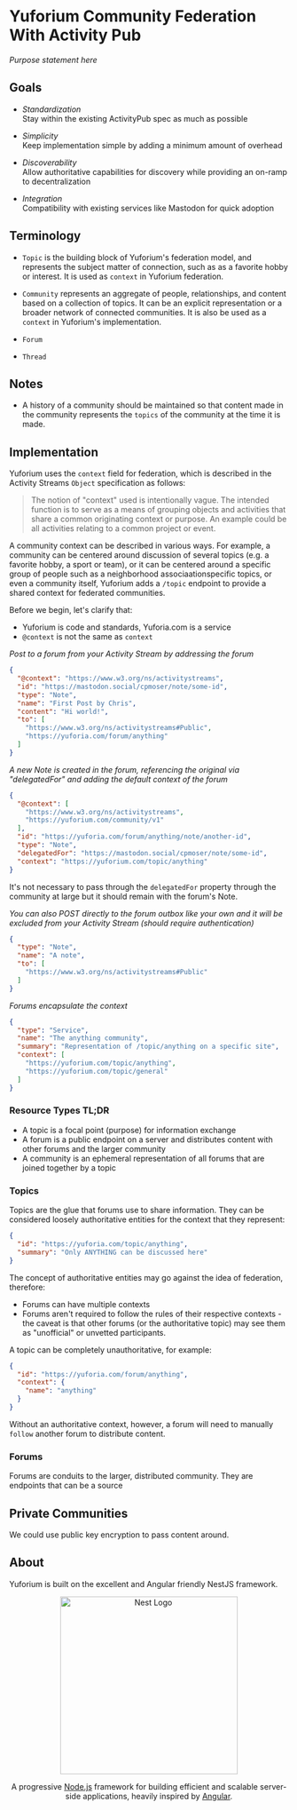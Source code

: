 [comment]: # (Copyright © 2022, Chris Moser - all rights reserved)
[comment]: # (Released under the Creative Commons Attribution-ShareAlike 4.0 International License)

# Yuforium Community Federation With Activity Pub
*Purpose statement here*

## Goals
- *Standardization*<br>
  Stay within the existing ActivityPub spec as much as possible

- *Simplicity*<br>
  Keep implementation simple by adding a minimum amount of overhead

- *Discoverability*<br>
  Allow authoritative capabilities for discovery while providing an on-ramp to decentralization

- *Integration*<br>
  Compatibility with existing services  like Mastodon for quick adoption

## Terminology
- `Topic` is the building block of Yuforium's federation model, and represents the subject matter of connection, such as as a favorite hobby or interest. It is used as `context` in Yuforium federation.

- `Community` represents an aggregate of people, relationships, and content based on a collection of topics.  It can be an explicit representation or a broader network of connected communities.  It is also be used as a `context` in Yuforium's implementation.

- `Forum`<br>

- `Thread`<br>

## Notes
- A history of a community should be maintained so that content made in the community represents the `topics` of the community at the time it is made.

## Implementation
Yuforium uses the `context` field for federation, which is described in the Activity Streams `Object` specification as follows:

> The notion of "context" used is intentionally vague. The intended function is to serve as a means of grouping objects and activities that share a common originating context or purpose. An example could be all activities relating to a common project or event.

A community context can be described in various ways.  For example, a community can be centered around discussion of several topics (e.g. a favorite hobby, a sport or team), or it can be centered around a specific group of people such as a neighborhood associaationspecific topics, or even a community itself, Yuforium adds a `/topic` endpoint to provide a shared context for federated communities.

Before we begin, let's clarify that:
- Yuforium is code and standards, Yuforia.com is a service
- `@context` is not the same as `context`

_Post to a forum from your Activity Stream by addressing the forum_
```json
{
  "@context": "https://www.w3.org/ns/activitystreams",
  "id": "https://mastodon.social/cpmoser/note/some-id",
  "type": "Note",
  "name": "First Post by Chris",
  "content": "Hi world!",
  "to": [
    "https://www.w3.org/ns/activitystreams#Public",
    "https://yuforia.com/forum/anything"
  ]
}
```
_A new Note is created in the forum, referencing the original via "delegatedFor" and adding the default context of the forum_
```json
{
  "@context": [
    "https://www.w3.org/ns/activitystreams",
    "https://yuforium.com/community/v1"
  ],
  "id": "https://yuforia.com/forum/anything/note/another-id",
  "type": "Note",
  "delegatedFor": "https://mastodon.social/cpmoser/note/some-id",
  "context": "https://yuforium.com/topic/anything"
}
```

It's not necessary to pass through the `delegatedFor` property through the community at large but it should remain with the forum's Note.

_You can also POST directly to the forum outbox like your own and it will be excluded from your Activity Stream (should require authentication)_
```json
{
  "type": "Note",
  "name": "A note",
  "to": [
    "https://www.w3.org/ns/activitystreams#Public"
  ]
}
```

_Forums encapsulate the context_
```json
{
  "type": "Service",
  "name": "The anything community",
  "summary": "Representation of /topic/anything on a specific site",
  "context": [
    "https://yuforium.com/topic/anything",
    "https://yuforium.com/topic/general"
  ]
}
```

### Resource Types TL;DR
- A topic is a focal point (purpose) for information exchange
- A forum is a public endpoint on a server and distributes content with other forums and the larger community
- A community is an ephemeral representation of all forums that are joined together by a topic

### Topics
Topics are the glue that forums use to share information.  They can be considered loosely authoritative entities for the context that they represent:

```json
{
  "id": "https://yuforia.com/topic/anything",
  "summary": "Only ANYTHING can be discussed here"
}
```

The concept of authoritative entities may go against the idea of federation, therefore:
- Forums can have multiple contexts
- Forums aren't required to follow the rules of their respective contexts - the caveat is that other forums (or the authoritative topic) may see them as "unofficial" or unvetted participants.

A topic can be completely unauthoritative, for example:
```json
{
  "id": "https://yuforia.com/forum/anything",
  "context": {
    "name": "anything"
  }
}
```
Without an authoritative context, however, a forum will need to manually `follow` another forum to distribute content.


### Forums
Forums are conduits to the larger, distributed community.  They are endpoints that can be a source


## Private Communities
We could use public key encryption to pass content around.

## About
Yuforium is built on the excellent and Angular friendly NestJS framework.

<p align="center">
  <a href="http://nestjs.com/" target="blank"><img src="https://nestjs.com/img/logo_text.svg" width="320" alt="Nest Logo" /></a>
</p>

[travis-image]: https://api.travis-ci.org/nestjs/nest.svg?branch=master
[travis-url]: https://travis-ci.org/nestjs/nest
[linux-image]: https://img.shields.io/travis/nestjs/nest/master.svg?label=linux
[linux-url]: https://travis-ci.org/nestjs/nest

  <p align="center">A progressive <a href="http://nodejs.org" target="blank">Node.js</a> framework for building efficient and scalable server-side applications, heavily inspired by <a href="https://angular.io" target="blank">Angular</a>.</p>